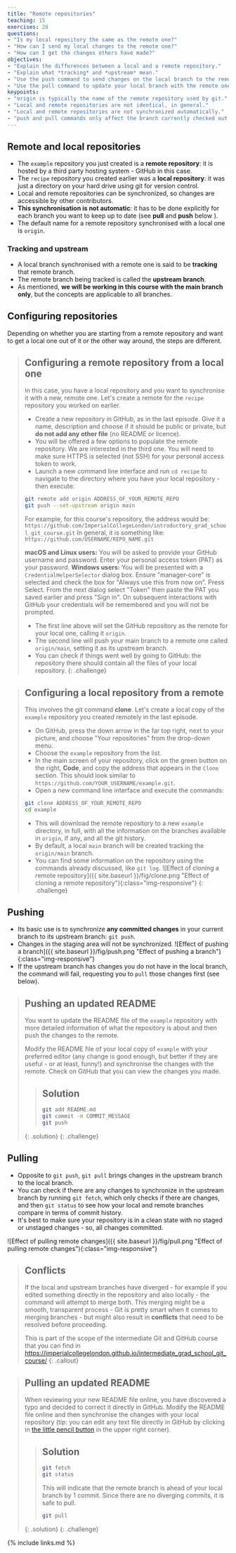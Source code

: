 ```yaml
---
title: "Remote repositories"
teaching: 15
exercises: 20
questions:
- "Is my local repository the same as the remote one?"
- "How can I send my local changes to the remote one?"
- "How can I get the changes others have made?"
objectives:
- "Explain the differences between a local and a remote repository."
- "Explain what *tracking* and *upstream* mean."
- "Use the push command to send changes on the local branch to the remote one."
- "Use the pull command to update your local branch with the remote one."
keypoints:
- "origin is typically the name of the remote repository used by git."
- "Local and remote repositories are not identical, in general."
- "Local and remote repositories are not synchronized automatically."
- "push and pull commands only affect the branch currently checked out."
---
```


## Remote and local repositories

- The ``example`` repository you just created is a **remote repository**: it is 
  hosted by a third party hosting system - GitHub in this case.
- The ``recipe`` repository you created earlier was a **local repository**: it 
  was just a directory on your hard drive using git for version control.
- Local and remote repositories can be synchronized, so changes are accessible
  by other contributors.
- **This synchronisation is not automatic**: it has to be done explicitly for
  each branch you want to keep up to date (see **pull** and **push** below ).
- The default name for a remote repository synchronised with a local one is
  ``origin``.

### Tracking and upstream

- A local branch synchronised with a remote one is said to be **tracking** that
  remote branch.
- The remote branch being tracked is called the **upstream branch**.
- As mentioned, **we will be working in this course with the main branch only**, but the
  concepts are applicable to all branches.

## Configuring repositories

Depending on whether you are starting from a remote repository and want to get a
local one out of it or the other way around, the steps are different.

> ## Configuring a remote repository from a local one
>
> In this case, you have a local repository and you want to synchronise it with
> a new, remote one. Let's create a remote for the ``recipe`` repository you
> worked on earlier.
>
> - Create a new repository in GitHub, as in the last episode. Give it a name,
>   description and choose if it should be public or private, but **do not add any
>   other file** (no README or licence).
> - You will be offered a few options to populate the remote repository. We are
>   interested in the third one. You will need to make sure HTTPS is selected
>   (not SSH) for your personal access token to work.
> - Launch a new command line interface and run `cd recipe` to navigate to the
>   directory where you have your local repository - then execute:
>
> ```bash
> git remote add origin ADDRESS_OF_YOUR_REMOTE_REPO
> git push --set-upstream origin main
> ```
>
> For example, for this course's repository, the address would be:
> `https://github.com/ImperialCollegeLondon/introductory_grad_school_git_course.git`
> In general, it is something like: `https://github.com/USERNAME/REPO_NAME.git`
>
> **macOS and Linux users:** You will be asked to provide your GitHub username and password.
> Enter your personal access token (PAT) as your password.
> **Windows users:** You will be presented with a ``CredentialHelperSelector`` dialog box.
> Ensure "manager-core" is selected and check the box for "Always use this from now
> on". Press Select. From the next dialog select "Token" then paste the PAT you saved
> earlier and press "Sign in". On subsequent interactions with GitHub your credentials
> will be remembered and you will not be prompted.
>
> - The first line above will set the GitHub repository as the remote for your
>   local one, calling it `origin`.
> - The second line will push your main branch to a remote one called
>  `origin/main`, setting it as its upstream branch.
> - You can check if things went well by going to GitHub: the repository there
>   should contain all the files of your local repository.
{: .challenge}

> ## Configuring a local repository from a remote
>
> This involves the git command **clone**. Let's create a local copy of the
> `example` repository you created remotely in the last episode.
>
> - On GitHub, press the down arrow in the far top right, next to your picture, and choose
>   "Your repositories" from the drop-down menu.
> - Choose the `example` repository from the list.
> - In the main screen of your repository, click on the green button on the
>   right, **Code**, and copy the address that appears in the `Clone` section. This
>   should look similar to `https://github.com/YOUR_USERNAME/example.git`.
> - Open a new command line interface and execute the commands:
>
> ```bash
> git clone ADDRESS_OF_YOUR_REMOTE_REPO
> cd example
> ```
>
> - This will download the remote repository to a new `example` directory, in
>   full, with all the information on the branches available in `origin`, if any, and
>   all the git history.
> - By default, a local `main` branch will be created tracking the
>   `origin/main` branch.
> - You can find some information on the repository using the commands already
>   discussed, like `git log`.
> ![Effect of cloning a remote repository]({{ site.baseurl }}/fig/clone.png "Effect of cloning a remote repository"){:class="img-responsive"}
{: .challenge}

## Pushing

- Its basic use is to synchronize **any committed changes** in your current
 branch to its upstream branch: `git push`.
- Changes in the staging area will not be synchronized.
![Effect of pushing a branch]({{ site.baseurl }}/fig/push.png "Effect of pushing a branch"){:class="img-responsive"}
- If the upstream branch has changes you do not have in the local branch, the
 command will fail, requesting you to `pull` those changes first (see below).

> ## Pushing an updated README
>
> You want to update the README file of the `example` repository with more
> detailed information of what the repository is about and then push
> the changes to the remote.
>
> Modify the README file of your local copy of `example` with your preferred
> editor (any change is good enough, but better if they are useful - or at
> least, funny!) and synchronise the changes with the remote. Check on GitHub
> that you can view the changes you made.
>
> > ## Solution
> >
> > ```bash
> > git add README.md
> > git commit -m COMMIT_MESSAGE
> > git push
> > ```
> >
> {: .solution}
{: .challenge}

## Pulling

- Opposite to `git push`, `git pull` brings changes in the upstream branch to the local
 branch.
- You can check if there are any changes to synchronize in the upstream
 branch by running `git fetch`, which only checks if there are changes, and then
  `git status` to see how your local and remote branches compare in terms of
   commit history.
- It's best to make sure your repository is in a clean state with no staged or
  unstaged changes - so, all changes committed.

![Effect of pulling remote changes]({{ site.baseurl }}/fig/pull.png "Effect of pulling remote changes"){:class="img-responsive"}

> ## Conflicts
>
> If the local and upstream branches have diverged - for example if you edited
> something directly in the repository and also locally - the command will attempt to
> merge both. This merging might be a smooth, transparent process - Git is pretty smart
> when it comes to merging branches - but might also result in **conflicts** that need
> to be resolved before proceeding.
>
> This is part of the scope of the intermediate Git and GitHub course that you can find
> in <https://imperialcollegelondon.github.io/intermediate_grad_school_git_course/>
{: .callout}

> ## Pulling an updated README
>
> When reviewing your new README file online, you have discovered a typo and
> decided to correct it directly in GitHub. Modify the README file online and
> then synchronise the changes with your local repository (tip: you can edit
> any text file directly in GitHub by clicking in [the little pencil button](https://help.github.com/en/github/managing-files-in-a-repository/editing-files-in-your-repository)
> in the upper right corner).
>
> > ## Solution
> >
> > ```bash
> > git fetch
> > git status
> > ```
> >
> > This will indicate that the remote branch is ahead of your local branch
> by 1 commit. Since there are no diverging commits, it is safe to pull.
> >
> > ```bash
> > git pull
> > ```
> >
> {: .solution}
{: .challenge}

{% include links.md %}
